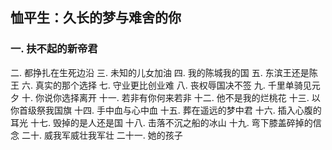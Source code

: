 ## 恤平生：久长的梦与难舍的你

### 一.	扶不起的新帝君
二.	都挣扎在生死边沿
三.	未知的儿女加油
四.	我的陈城我的国
五.	东滨王还是陈王
六.	真实的那个选择
七.	守业更比创业难
八.	丧权辱国决不签
九.	千里单骑见元夕
十.	你说你选择离开
十一.	若非有你何来若非
十二.	他不是我的烂桃花
十三.	以你首级祭我国旗
十四.	手中血与心中血
十五.	葬在遥远的梦中君
十六.	插入心腹的耳光
十七.	毁掉的是人还是国
十八.	击落不沉之船的冰山
十九.	弯下膝盖碎掉的信念
二十.	威我军威壮我军壮
二十一.	她的孩子
